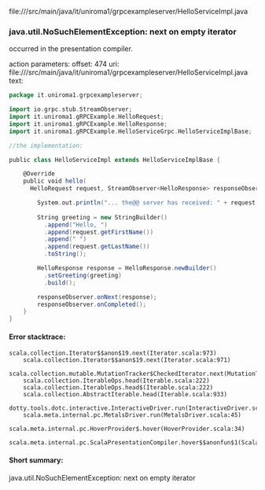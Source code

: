 file://<WORKSPACE>/src/main/java/it/uniroma1/grpcexampleserver/HelloServiceImpl.java
### java.util.NoSuchElementException: next on empty iterator

occurred in the presentation compiler.

action parameters:
offset: 474
uri: file://<WORKSPACE>/src/main/java/it/uniroma1/grpcexampleserver/HelloServiceImpl.java
text:
```scala
package it.uniroma1.grpcexampleserver;

import io.grpc.stub.StreamObserver;
import it.uniroma1.gRPCExample.HelloRequest;
import it.uniroma1.gRPCExample.HelloResponse;
import it.uniroma1.gRPCExample.HelloServiceGrpc.HelloServiceImplBase;

//the implementation:

public class HelloServiceImpl extends HelloServiceImplBase {

    @Override
    public void hello(
      HelloRequest request, StreamObserver<HelloResponse> responseObserver) {

        System.out.println("... the@@ server has received: " + request.getFirstName() + " " + request.getLastName());
        
        String greeting = new StringBuilder()
          .append("Hello, ")
          .append(request.getFirstName())
          .append(" ")
          .append(request.getLastName())
          .toString();

        HelloResponse response = HelloResponse.newBuilder()
          .setGreeting(greeting)
          .build();

        responseObserver.onNext(response);
        responseObserver.onCompleted();
    }
}

```



#### Error stacktrace:

```
scala.collection.Iterator$$anon$19.next(Iterator.scala:973)
	scala.collection.Iterator$$anon$19.next(Iterator.scala:971)
	scala.collection.mutable.MutationTracker$CheckedIterator.next(MutationTracker.scala:76)
	scala.collection.IterableOps.head(Iterable.scala:222)
	scala.collection.IterableOps.head$(Iterable.scala:222)
	scala.collection.AbstractIterable.head(Iterable.scala:933)
	dotty.tools.dotc.interactive.InteractiveDriver.run(InteractiveDriver.scala:168)
	scala.meta.internal.pc.MetalsDriver.run(MetalsDriver.scala:45)
	scala.meta.internal.pc.HoverProvider$.hover(HoverProvider.scala:34)
	scala.meta.internal.pc.ScalaPresentationCompiler.hover$$anonfun$1(ScalaPresentationCompiler.scala:329)
```
#### Short summary: 

java.util.NoSuchElementException: next on empty iterator